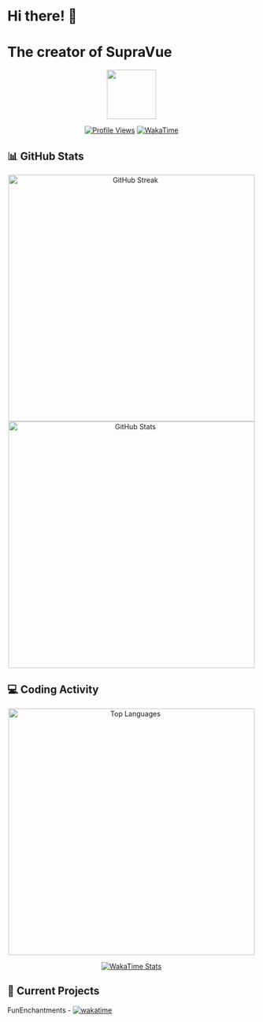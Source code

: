 # Hi there! 👋
# The creator of SupraVue

<div align="center">
  <img src="https://media.giphy.com/media/M9gbBd9nbDrOTu1Mqx/giphy.gif" width="100"/>
  
  [![Profile Views](https://komarev.com/ghpvc/?username=wryuin&color=blue&label=Profile+Views)](https://github.com/wryuin)
  [![WakaTime](https://wakatime.com/badge/user/1b3b3898-ae4b-459a-ba4b-378476547f43.svg)](https://wakatime.com/@1b3b3898-ae4b-459a-ba4b-378476547f43)
</div>

## 📊 GitHub Stats

<div align="center">
  <img src="http://github-readme-streak-stats.herokuapp.com?user=wryuin&theme=dark&background=000000" alt="GitHub Streak" width="500">
  
  <img src="https://github-readme-stats.vercel.app/api?username=wryuin&show_icons=true&theme=dark&hide_border=true" alt="GitHub Stats" width="500">
</div>

## 💻 Coding Activity

<div align="center">
  <img src="https://github-readme-stats.vercel.app/api/top-langs/?username=wryuin&layout=compact&theme=dark&hide_border=true" alt="Top Languages" width="500">
  
  [![WakaTime Stats](https://github-readme-stats.vercel.app/api/wakatime?username=wryuin&layout=compact&theme=dark&hide_border=true)](https://wakatime.com/@wryuin)
</div>

## 🔨 Current Projects

FunEnchantments - [![wakatime](https://wakatime.com/badge/github/wryuin/FunEnchantments.svg)](https://wakatime.com/badge/github/wryuin/FunEnchantments)
